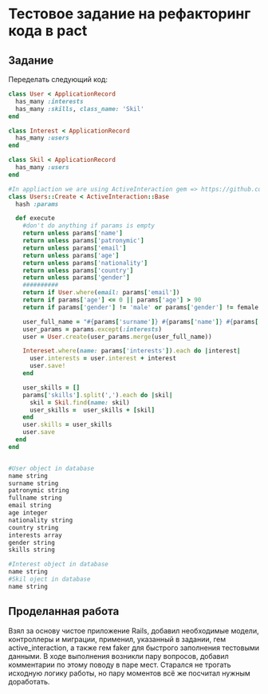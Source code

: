 # Тестовое задание на рефакторинг кода в pact

## Задание

Переделать следующий код:

```ruby
class User < ApplicationRecord
  has_many :interests
  has_many :skills, class_name: 'Skil'
end

class Interest < ApplicationRecord
  has_many :users
end

class Skil < ApplicationRecord
  has_many :users
end

#In appliaction we are using ActiveInteraction gem => https://github.com/AaronLasseigne/active_interaction
class Users::Create < ActiveInteraction::Base
  hash :params

  def execute
    #don't do anything if params is empty
    return unless params['name']
    return unless params['patronymic']
    return unless params['email']
    return unless params['age']
    return unless params['nationality']
    return unless params['country']
    return unless params['gender']
    ##########
    return if User.where(email: params['email'])
    return if params['age'] <= 0 || params['age'] > 90
    return if params['gender'] != 'male' or params['gender'] != female

    user_full_name = "#{params['surname']} #{params['name']} #{params['patronymic']}"
    user_params = params.except(:interests)
    user = User.create(user_params.merge(user_full_name))

    Intereset.where(name: params['interests']).each do |interest|
      user.interests = user.interest + interest
      user.save!
    end

    user_skills = []
    params['skills'].split(',').each do |skil|
      skil = Skil.find(name: skil)
      user_skills =  user_skills + [skil]
    end
    user.skills = user_skills
    user.save
  end
end


#User object in database
name string
surname string
patronymic string
fullname string
email string
age integer
nationality string
country string
interests array
gender string
skills string

#Interest object in database
name string
#Skil oject in database
name string
```

## Проделанная работа

Взял за основу чистое приложение Rails, добавил необходимые модели, контроллеры и миграции, применил, указанный в задании, 
гем active_interaction, а также гем faker для быстрого заполнения тестовыми данными. 
В ходе выполнения возникли пару вопросов, добавил комментарии по этому поводу в паре мест. Старался не трогать исходную
логику работы, но пару моментов всё же посчитал нужным доработать.
